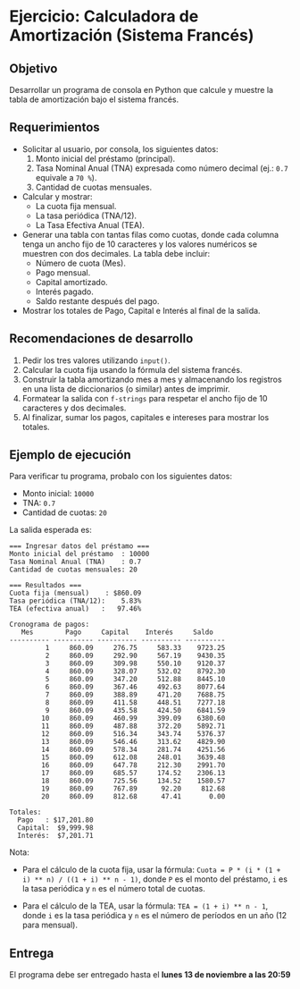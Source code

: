# Ejercicio: Calculadora de Amortización (Sistema Francés)

## Objetivo
Desarrollar un programa de consola en Python que calcule y muestre la tabla de amortización bajo el sistema francés.

## Requerimientos
- Solicitar al usuario, por consola, los siguientes datos:
  1. Monto inicial del préstamo (principal).
  2. Tasa Nominal Anual (TNA) expresada como número decimal (ej.: `0.7` equivale a `70 %`).
  3. Cantidad de cuotas mensuales.
- Calcular y mostrar:
  - La cuota fija mensual.
  - La tasa periódica (TNA/12).
  - La Tasa Efectiva Anual (TEA).
- Generar una tabla con tantas filas como cuotas, donde cada columna tenga un ancho fijo de 10 caracteres y los valores numéricos se muestren con dos decimales. La tabla debe incluir:
  - Número de cuota (Mes).
  - Pago mensual.
  - Capital amortizado.
  - Interés pagado.
  - Saldo restante después del pago.
- Mostrar los totales de Pago, Capital e Interés al final de la salida.

## Recomendaciones de desarrollo
1. Pedir los tres valores utilizando `input()`.
2. Calcular la cuota fija usando la fórmula del sistema francés.
3. Construir la tabla amortizando mes a mes y almacenando los registros en una lista de diccionarios (o similar) antes de imprimir.
4. Formatear la salida con `f-strings` para respetar el ancho fijo de 10 caracteres y dos decimales.
5. Al finalizar, sumar los pagos, capitales e intereses para mostrar los totales.

## Ejemplo de ejecución
Para verificar tu programa, probalo con los siguientes datos:


- Monto inicial: `10000`
- TNA: `0.7`
- Cantidad de cuotas: `20`

La salida esperada es:

```
=== Ingresar datos del préstamo ===
Monto inicial del préstamo  : 10000
Tasa Nominal Anual (TNA)    : 0.7
Cantidad de cuotas mensuales: 20  

=== Resultados ===
Cuota fija (mensual)    : $860.09
Tasa periódica (TNA/12):    5.83%
TEA (efectiva anual)   :   97.46%

Cronograma de pagos:
   Mes        Pago     Capital    Interés     Saldo   
---------- ---------- ---------- ---------- ----------
         1     860.09     276.75     583.33    9723.25
         2     860.09     292.90     567.19    9430.35
         3     860.09     309.98     550.10    9120.37
         4     860.09     328.07     532.02    8792.30
         5     860.09     347.20     512.88    8445.10
         6     860.09     367.46     492.63    8077.64
         7     860.09     388.89     471.20    7688.75
         8     860.09     411.58     448.51    7277.18
         9     860.09     435.58     424.50    6841.59
        10     860.09     460.99     399.09    6380.60
        11     860.09     487.88     372.20    5892.71
        12     860.09     516.34     343.74    5376.37
        13     860.09     546.46     313.62    4829.90
        14     860.09     578.34     281.74    4251.56
        15     860.09     612.08     248.01    3639.48
        16     860.09     647.78     212.30    2991.70
        17     860.09     685.57     174.52    2306.13
        18     860.09     725.56     134.52    1580.57
        19     860.09     767.89      92.20     812.68
        20     860.09     812.68      47.41       0.00

Totales:
  Pago   : $17,201.80
  Capital:  $9,999.98
  Interés:  $7,201.71
```

Nota: 
- Para el cálculo de la cuota fija, usar la fórmula: `Cuota = P * (i * (1 + i) ** n) / ((1 + i) ** n - 1)`, donde `P` es el monto del préstamo, `i` es la tasa periódica y `n` es el número total de cuotas.

- Para el cálculo de la TEA, usar la fórmula: `TEA = (1 + i) ** n - 1`, donde `i` es la tasa periódica y `n` es el número de períodos en un año (12 para mensual).

## Entrega

El programa debe ser entregado hasta el **lunes 13 de noviembre a las 20:59**
